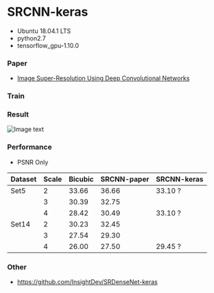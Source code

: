 # SRCNN-keras

* Ubuntu 18.04.1 LTS
* python2.7
* tensorflow_gpu-1.10.0

### Paper

* [Image Super-Resolution Using Deep Convolutional Networks](https://arxiv.org/abs/1501.00092)



### Train

### Result

![Image text](https://github.com/InsightDev/SRCNN-keras/blob/master/butterfly_GT.png)


### Performance

* PSNR Only

| Dataset | Scale | Bicubic | SRCNN-paper | SRCNN-keras |
| :------ | :---- | :------ | :---------- | :---------- |
| Set5    | 2     | 33.66   | 36.66       | 33.10 ?     |
|         | 3     | 30.39   | 32.75       |             |
|         | 4     | 28.42   | 30.49       | 33.10 ?     |
| Set14   | 2     | 30.23   | 32.45       |             |
|         | 3     | 27.54   | 29.30       |             |
|         | 4     | 26.00   | 27.50       | 29.45 ?     |


### Other

* https://github.com/InsightDev/SRDenseNet-keras  

